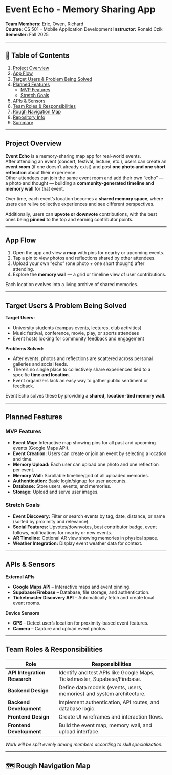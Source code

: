 # Event Echo - Memory Sharing App

**Team Members:** Eric, Owen, Richard  
**Course:** CS 501 – Mobile Application Development
**Instructor:** Ronald Czik
**Semester:** Fall 2025  

---


## 📑 Table of Contents
1. [Project Overview](#-project-overview)
2. [App Flow](#-app-flow)
3. [Target Users & Problem Being Solved](#-target-users--problem-being-solved)
4. [Planned Features](#-planned-features)
   - [MVP Features](#mvp-features)
   - [Stretch Goals](#stretch-goals)
5. [APIs & Sensors](#-apis--sensors)
6. [Team Roles & Responsibilities](#-team-roles--responsibilities)
7. [Rough Navigation Map](#-rough-navigation-map)
8. [Repository Info](#-repository-info)
9. [Summary](#-summary)

---

## Project Overview

**Event Echo** is a memory-sharing map app for real-world events.  
After attending an event (concert, festival, lecture, etc.), users can create an **event room** (if one doesn’t already exist) and post **one photo and one short reflection** about their experience.  
Other attendees can join the same event room and add their own “echo” — a photo and thought — building a **community-generated timeline and memory wall** for that event.

Over time, each event’s location becomes a **shared memory space**, where users can relive collective experiences and see different perspectives.  

Additionally, users can **upvote or downvote** contributions, with the best ones being **pinned** to the top and earning contributor points.

---

## App Flow

1. Open the app and view a **map** with pins for nearby or upcoming events.  
2. Tap a pin to view photos and reflections shared by other attendees.  
3. Upload your own “echo” (one photo + one short thought) after attending.  
4. Explore the **memory wall** — a grid or timeline view of user contributions.  

Each location evolves into a living archive of shared memories.

---

## Target Users & Problem Being Solved

**Target Users:**
- University students (campus events, lectures, club activities)  
- Music festival, conference, movie, play, or sports attendees  
- Event hosts looking for community feedback and engagement  

**Problems Solved:**
- After events, photos and reflections are scattered across personal galleries and social feeds.  
- There’s no single place to collectively share experiences tied to a specific **time and location**.  
- Event organizers lack an easy way to gather public sentiment or feedback.

Event Echo solves these by providing a **shared, location-tied memory wall**.

---

## Planned Features

### MVP Features
- **Event Map:** Interactive map showing pins for all past and upcoming events (Google Maps API).  
- **Event Creation:** Users can create or join an event by selecting a location and time.  
- **Memory Upload:** Each user can upload one photo and one reflection per event.  
- **Memory Wall:** Scrollable timeline/grid of all uploaded memories.  
- **Authentication:** Basic login/signup for user accounts.  
- **Database:** Store users, events, and memories.  
- **Storage:** Upload and serve user images.

### Stretch Goals
- **Event Discovery:** Filter or search events by tag, date, distance, or name (sorted by proximity and relevance).  
- **Social Features:** Upvotes/downvotes, best contributor badge, event follows, notifications for nearby or new events.  
- **AR Timeline:** Optional AR view showing memories in physical space.  
- **Weather Integration:** Display event weather data for context.  

---

## APIs & Sensors

**External APIs**
- **Google Maps API** – Interactive maps and event pinning.  
- **Supabase/Firebase** – Database, file storage, and authentication.  
- **Ticketmaster Discovery API** – Automatically fetch and create local event rooms.  

**Device Sensors**
- **GPS** – Detect user’s location for proximity-based event features.  
- **Camera** – Capture and upload event photos.  

---

## Team Roles & Responsibilities

| Role | Responsibilities |
|------|------------------|
| **API Integration Research** | Identify and test APIs like Google Maps, Ticketmaster, Supabase/Firebase. |
| **Backend Design** | Define data models (events, users, memories) and system architecture. |
| **Backend Development** | Implement authentication, API routes, and database logic. |
| **Frontend Design** | Create UI wireframes and interaction flows. |
| **Frontend Development** | Build the event map, memory wall, and upload interface. |

*Work will be split evenly among members according to skill specialization.*

---

## 🗺️ Rough Navigation Map

